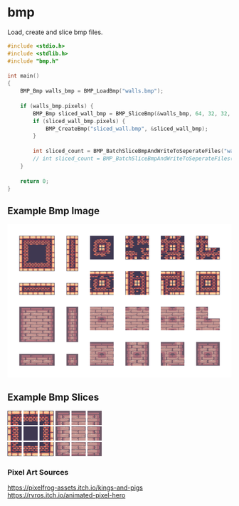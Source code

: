 # bmp
Load, create and slice bmp files.

```cpp
#include <stdio.h>
#include <stdlib.h>
#include "bmp.h"

int main()
{
	BMP_Bmp walls_bmp = BMP_LoadBmp("walls.bmp");

	if (walls_bmp.pixels) {
		BMP_Bmp sliced_wall_bmp = BMP_SliceBmp(&walls_bmp, 64, 32, 32, 32);
		if (sliced_wall_bmp.pixels) {
			BMP_CreateBmp("sliced_wall.bmp", &sliced_wall_bmp);
		}

		int sliced_count = BMP_BatchSliceBmpAndWriteToSeperateFiles("walls", walls_bmp.pixels, walls_bmp.width, walls_bmp.height, 32, 32);
		// int sliced_count = BMP_BatchSliceBmpAndWriteToSeperateFiles("walls", &walls_bmp, 32, 32);
	}

	return 0;
}
```

## Example Bmp Image
![](data/walls.bmp)<br>
## Example Bmp Slices
![](data/walls000.bmp)
![](data/walls001.bmp)
![](data/walls002.bmp)
![](data/walls047.bmp)
![](data/walls048.bmp)
![](data/walls049.bmp)<br>
![](data/walls011.bmp)
![](data/walls012.bmp)
![](data/walls013.bmp)
![](data/walls058.bmp)
![](data/walls059.bmp)
![](data/walls060.bmp)<br>
![](data/walls023.bmp)
![](data/walls024.bmp)
![](data/walls025.bmp)
![](data/walls070.bmp)
![](data/walls071.bmp)
![](data/walls072.bmp)<br>

### Pixel Art Sources <br>
https://pixelfrog-assets.itch.io/kings-and-pigs<br>
https://rvros.itch.io/animated-pixel-hero
